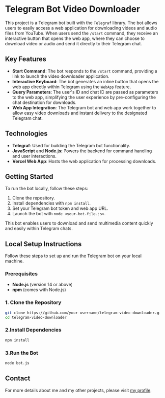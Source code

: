 # Telegram Bot Video Downloader

This project is a Telegram bot built with the `Telegraf` library. The bot allows users to easily access a web application for downloading videos and audio files from YouTube. When users send the `/start` command, they receive an interactive button that opens the web app, where they can choose to download video or audio and send it directly to their Telegram chat.

## Key Features

- **Start Command**: The bot responds to the `/start` command, providing a link to launch the video downloader application.
- **Interactive Keyboard**: The bot generates an inline button that opens the web app directly within Telegram using the `WebApp` feature.
- **Query Parameters**: The user's ID and chat ID are passed as parameters to the web app, simplifying the user experience by pre-configuring the chat destination for downloads.
- **Web App Integration**: The Telegram bot and web app work together to allow easy video downloads and instant delivery to the designated Telegram chat.

## Technologies

- **Telegraf**: Used for building the Telegram bot functionality.
- **JavaScript** and **Node.js**: Powers the backend for command handling and user interactions.
- **Vercel Web App**: Hosts the web application for processing downloads.

## Getting Started

To run the bot locally, follow these steps:

1. Clone the repository.
2. Install dependencies with `npm install`.
3. Set your Telegram bot token and web app URL.
4. Launch the bot with `node <your-bot-file.js>`.

This bot enables users to download and send multimedia content quickly and easily within Telegram chats.

## Local Setup Instructions

Follow these steps to set up and run the Telegram bot on your local machine.

### Prerequisites
- **Node.js** (version 14 or above)
- **npm** (comes with Node.js)

### 1. Clone the Repository

```bash
git clone https://github.com/your-username/telegram-video-downloader.git
cd telegram-video-downloader
```
### 2.Install Dependencies

```bash
npm install
```

### 3.Run the Bot

```bash
node bot.js
```

## Contact

For more details about me and my other projects, please visit [my profile](https://khusravkhon.github.io/resume).
